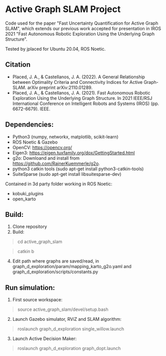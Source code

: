 Active Graph SLAM Project
============

Code used for the paper "Fast Uncertainty Quantification for Active Graph SLAM", which extends our previous work accepted for presentation in IROS 2021 "Fast Autonomous Robotic Exploration Using the Underlying Graph Structure".

Tested by jplaced for Ubuntu 20.04, ROS Noetic.

Citation
------------
  * Placed, J. A., & Castellanos, J. A. (2022). A General Relationship between Optimality Criteria and Connectivity Indices for Active Graph-SLAM. arXiv preprint arXiv:2110.01289.
  * Placed, J. A., & Castellanos, J. A. (2021). Fast Autonomous Robotic Exploration Using the Underlying Graph Structure. In 2021 IEEE/RSJ International Conference on Intelligent Robots and Systems (IROS) (pp. 6672-6679). IEEE.

Dependencies:
------------

  * Python3 (numpy, networkx, matplotlib, scikit-learn)
  * ROS Noetic & Gazebo
  * OpenCV: https://opencv.org/
  * Eigen3: https://eigen.tuxfamily.org/dox/GettingStarted.html
  * g2o: Downloand and install from https://github.com/RainerKuemmerle/g2o.
  * python3 catkin tools (sudo apt-get install python3-catkin-tools)
  * SuiteSparse (sudo apt-get install libsuitesparse-dev)

Contained in 3d party folder working in ROS Noetic:
  * kobuki_plugins
  * open_karto

Build:
------------
1. Clone repository
2. Build:

>cd active_graph_slam

>catkin b

4. Edit path where graphs are saved/read, in graph_d_exploration/param/mapping_karto_g2o.yaml and graph_d_exploration/scripts/constants.py

Run simulation:
------------

1. First source workspace:

>source active_graph_slam/devel/setup.bash

2. Launch Gazebo simulator, RViZ and SLAM algorithm:

>roslaunch graph_d_exploration single_willow.launch

3. Launch Active Decision Maker:

>roslaunch graph_d_exploration graph_dopt.launch
